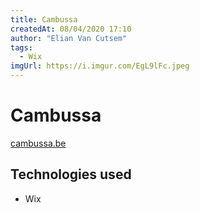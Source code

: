 ```yaml
---
title: Cambussa
createdAt: 08/04/2020 17:10
author: "Elian Van Cutsem"
tags:
  - Wix
imgUrl: https://i.imgur.com/EgL9lFc.jpeg
---
```


# Cambussa

[cambussa.be](<https://cambussa.be>)

## Technologies used

- Wix